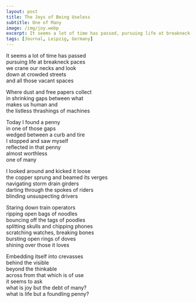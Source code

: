 ```yaml
---
layout: post
title: The Joys of Being Useless
subtitle: One of Many
image: /img/joy.webp
excerpt: It seems a lot of time has passed, pursuing life at breakneck paces, we crane our necks and look, down at crowded streets, and all those vacant spaces ...
tags: [Journal, Leipzig, Germany]
---
```

It seems a lot of time has passed  
pursuing life at breakneck paces  
we crane our necks and look  
down at crowded streets  
and all those vacant spaces  

Where dust and free papers collect  
in shrinking gaps between what  
makes us human and  
the listless thrashings of machines  

Today I found a penny  
in one of those gaps  
wedged between a curb and tire  
I stopped and saw myself  
reflected in that penny  
almost worthless  
one of many  

I looked around and kicked it loose  
the copper sprung and beamed its verges  
navigating storm drain girders  
darting through the spokes of riders  
blinding unsuspecting drivers  

Staring down train operators  
ripping open bags of noodles  
bouncing off the tags of poodles  
splitting skulls and chipping phones  
scratching watches, breaking bones  
bursting open rings of doves  
shining over those it loves  

Embedding itself into crevasses  
behind the visible  
beyond the thinkable  
across from that which is of use  
it seems to ask  
what is joy but the debt of many?  
what is life but a foundling penny?
